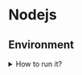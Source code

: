 # Nodejs

## Environment

<details>
  <summary>How to run it?</summary>

> Để chạy 1 file js thì ta cần gõ node filename.js  
> Nhưng trong node project thì có thể dùng npm.  
> Ở package.json cài đặt lệnh ở script. npm start là mặc định  
> Thêm lệnh thì dev thì cần npm run dev  
> nodemon dùng để auto run lại server khi sửa code  

![image info](1.PNG)

</details>
